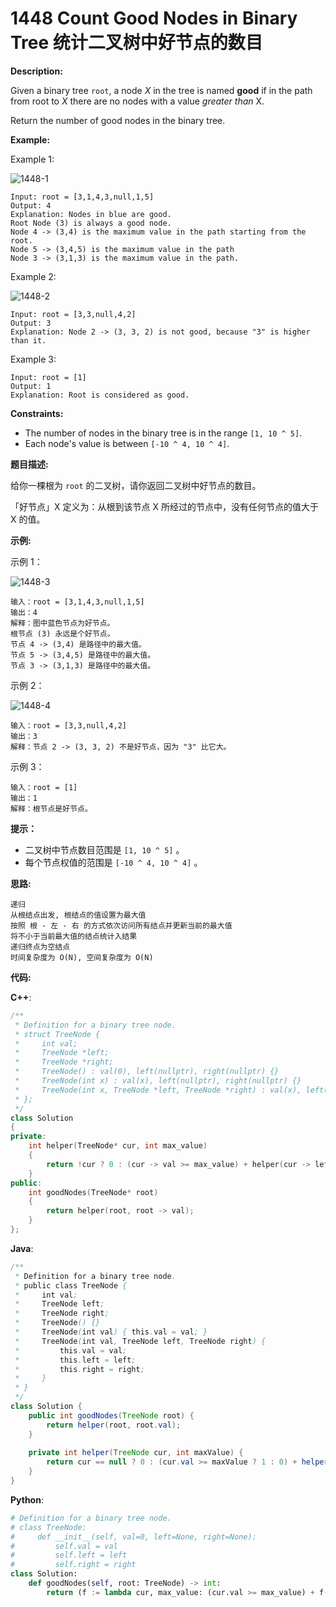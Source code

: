 # 1448 Count Good Nodes in Binary Tree 统计二叉树中好节点的数目

__Description:__

Given a binary tree `root`, a node _X_ in the tree is named __good__ if in the path from root to _X_ there are no nodes with a value _greater than_ X.

Return the number of good nodes in the binary tree.

__Example:__

Example 1:

![1448-1](https://assets.leetcode.com/uploads/2020/04/02/test_sample_1.png)

```text
Input: root = [3,1,4,3,null,1,5]
Output: 4
Explanation: Nodes in blue are good.
Root Node (3) is always a good node.
Node 4 -> (3,4) is the maximum value in the path starting from the root.
Node 5 -> (3,4,5) is the maximum value in the path
Node 3 -> (3,1,3) is the maximum value in the path.
```

Example 2:

![1448-2](https://assets.leetcode.com/uploads/2020/04/02/test_sample_2.png)

```text
Input: root = [3,3,null,4,2]
Output: 3
Explanation: Node 2 -> (3, 3, 2) is not good, because "3" is higher than it.
```

Example 3:

```text
Input: root = [1]
Output: 1
Explanation: Root is considered as good.
```

__Constraints:__

- The number of nodes in the binary tree is in the range `[1, 10 ^ 5]`.
- Each node's value is between `[-10 ^ 4, 10 ^ 4]`.

__题目描述:__

给你一棵根为 `root` 的二叉树，请你返回二叉树中好节点的数目。

「好节点」X 定义为：从根到该节点 X 所经过的节点中，没有任何节点的值大于 X 的值。

__示例:__

示例 1：

![1448-3](https://assets.leetcode-cn.com/aliyun-lc-upload/uploads/2020/05/16/test_sample_1.png)

```text
输入：root = [3,1,4,3,null,1,5]
输出：4
解释：图中蓝色节点为好节点。
根节点 (3) 永远是个好节点。
节点 4 -> (3,4) 是路径中的最大值。
节点 5 -> (3,4,5) 是路径中的最大值。
节点 3 -> (3,1,3) 是路径中的最大值。
```

示例 2：

![1448-4](https://assets.leetcode-cn.com/aliyun-lc-upload/uploads/2020/05/16/test_sample_2.png)

```text
输入：root = [3,3,null,4,2]
输出：3
解释：节点 2 -> (3, 3, 2) 不是好节点，因为 "3" 比它大。
```

示例 3：

```text
输入：root = [1]
输出：1
解释：根节点是好节点。
```

__提示：__

- 二叉树中节点数目范围是 `[1, 10 ^ 5]` 。
- 每个节点权值的范围是 `[-10 ^ 4, 10 ^ 4]` 。

__思路:__

```text
递归
从根结点出发, 根结点的值设置为最大值
按照 根 - 左 - 右 的方式依次访问所有结点并更新当前的最大值
将不小于当前最大值的结点统计入结果
递归终点为空结点
时间复杂度为 O(N), 空间复杂度为 O(N)
```

__代码:__

__C++__:

```C++
/**
 * Definition for a binary tree node.
 * struct TreeNode {
 *     int val;
 *     TreeNode *left;
 *     TreeNode *right;
 *     TreeNode() : val(0), left(nullptr), right(nullptr) {}
 *     TreeNode(int x) : val(x), left(nullptr), right(nullptr) {}
 *     TreeNode(int x, TreeNode *left, TreeNode *right) : val(x), left(left), right(right) {}
 * };
 */
class Solution 
{
private:
    int helper(TreeNode* cur, int max_value)
    {
        return !cur ? 0 : (cur -> val >= max_value) + helper(cur -> left, max_value = max(cur -> val, max_value)) + helper(cur -> right, max_value);
    }
public:
    int goodNodes(TreeNode* root) 
    {
        return helper(root, root -> val);
    }
};
```

__Java__:

```Java
/**
 * Definition for a binary tree node.
 * public class TreeNode {
 *     int val;
 *     TreeNode left;
 *     TreeNode right;
 *     TreeNode() {}
 *     TreeNode(int val) { this.val = val; }
 *     TreeNode(int val, TreeNode left, TreeNode right) {
 *         this.val = val;
 *         this.left = left;
 *         this.right = right;
 *     }
 * }
 */
class Solution {
    public int goodNodes(TreeNode root) {
        return helper(root, root.val);
    }
    
    private int helper(TreeNode cur, int maxValue) {
        return cur == null ? 0 : (cur.val >= maxValue ? 1 : 0) + helper(cur.left, maxValue = Math.max(cur.val, maxValue)) + helper(cur.right, maxValue);
    }
}
```

__Python__:

```Python
# Definition for a binary tree node.
# class TreeNode:
#     def __init__(self, val=0, left=None, right=None):
#         self.val = val
#         self.left = left
#         self.right = right
class Solution:
    def goodNodes(self, root: TreeNode) -> int:
        return (f := lambda cur, max_value: (cur.val >= max_value) + f(cur.left, (max_value := max(max_value, cur.val))) + f(cur.right, max_value) if cur else 0)(root, root.val)
```

